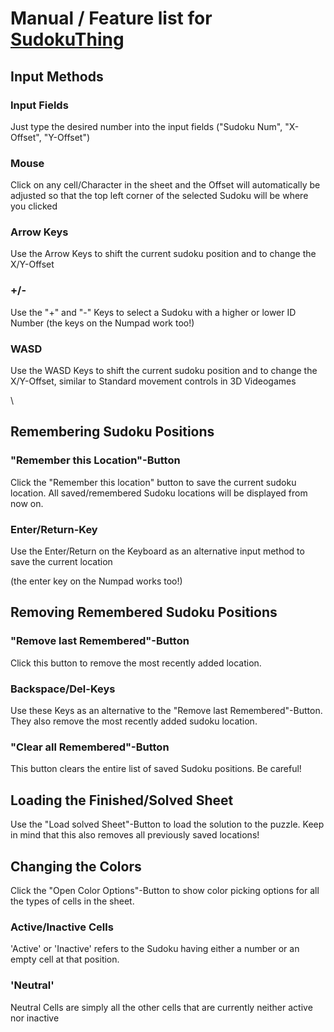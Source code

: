 # Manual / Feature list for [SudokuThing](https://dystakruul.github.io/sudokuthing/)

## Input Methods

### Input Fields

Just type the desired number into the input fields ("Sudoku Num", "X-Offset", "Y-Offset")

### Mouse

Click on any cell/Character in the sheet and the Offset will automatically be adjusted so that the top left corner of the selected Sudoku will be where you clicked

### Arrow Keys

Use the Arrow Keys to shift the current sudoku position and to change the X/Y-Offset

### +/-

Use the "+" and "-" Keys to select a Sudoku with a higher or lower ID Number
(the keys on the Numpad work too!)

### WASD

Use the WASD Keys to shift the current sudoku position and to change the X/Y-Offset, similar to Standard movement controls in 3D Videogames

\
## Remembering Sudoku Positions

### "Remember this Location"-Button
Click the "Remember this location" button to save the current sudoku location.
All saved/remembered Sudoku locations will be displayed from now on.

### Enter/Return-Key
Use the Enter/Return on the Keyboard as an alternative input method to save the current location

(the enter key on the Numpad works too!)


## Removing Remembered Sudoku Positions

### "Remove last Remembered"-Button
Click this button to remove the most recently added location.

### Backspace/Del-Keys
Use these Keys as an alternative to the "Remove last Remembered"-Button. They also remove the most recently added sudoku location.

### "Clear all Remembered"-Button
This button clears the entire list of saved Sudoku positions. Be careful!


## Loading the Finished/Solved Sheet

Use the "Load solved Sheet"-Button to load the solution to the puzzle.
Keep in mind that this also removes all previously saved locations!


## Changing the Colors

Click the "Open Color Options"-Button to show color picking options for all the types of cells in the sheet.

### Active/Inactive Cells

'Active' or 'Inactive' refers to the Sudoku having either a number or an empty cell at that position.

### 'Neutral'

Neutral Cells are simply all the other cells that are currently neither active nor inactive
